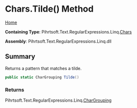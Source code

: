 # Chars\.Tilde\(\) Method

[Home](../../../../../../README.md)

**Containing Type**: Pihrtsoft\.Text\.RegularExpressions\.Linq\.[Chars](../README.md)

**Assembly**: Pihrtsoft\.Text\.RegularExpressions\.Linq\.dll

## Summary

Returns a pattern that matches a tilde\.

```csharp
public static CharGrouping Tilde()
```

### Returns

Pihrtsoft\.Text\.RegularExpressions\.Linq\.[CharGrouping](../../CharGrouping/README.md)

